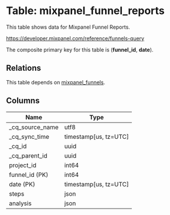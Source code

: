 # Table: mixpanel_funnel_reports

This table shows data for Mixpanel Funnel Reports.

https://developer.mixpanel.com/reference/funnels-query

The composite primary key for this table is (**funnel_id**, **date**).

## Relations

This table depends on [mixpanel_funnels](mixpanel_funnels).

## Columns

| Name          | Type          |
| ------------- | ------------- |
|_cq_source_name|utf8|
|_cq_sync_time|timestamp[us, tz=UTC]|
|_cq_id|uuid|
|_cq_parent_id|uuid|
|project_id|int64|
|funnel_id (PK)|int64|
|date (PK)|timestamp[us, tz=UTC]|
|steps|json|
|analysis|json|